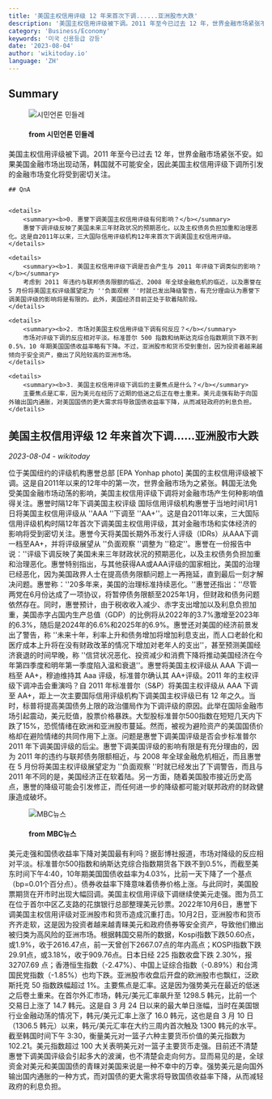 ```yaml
---
title: '美国主权信用评级 12 年来首次下调......亚洲股市大跌'
description: '美国主权信用评级被下调。2011 年至今已过去 12 年，世界金融市场紧张不安。如果美国金融市场出现动荡，韩国就不可能安全，因此美国主权信用评级下调所引发的金融市场变化将受到密切关注。'
category: 'Business/Economy'
keywords: '미국 신용등급 강등'
date: '2023-08-04'
author: 'wikitoday.io'
language: 'ZH'
---
```


## Summary



<figure>
    <img src="https://cdn.mindlenews.com/news/thumbnail/202308/4446_11292_2019_v150.jpg" alt="시민언론 민들레" />
    <figcaption>
        <h4> from 시민언론 민들레</h4>
    </figcaption>
</figure>


美国主权信用评级被下调。2011 年至今已过去 12 年，世界金融市场紧张不安。如果美国金融市场出现动荡，韩国就不可能安全，因此美国主权信用评级下调所引发的金融市场变化将受到密切关注。


    ## QnA

    
    <details>
        <summary><b>0. 惠誉下调美国主权信用评级有何影响？</b></summary>
        惠誉下调评级反映了美国未来三年财政状况的预期恶化，以及主权债务负担加重和治理恶化。这是自2011年以来，三大国际信用评级机构12年来首次下调美国主权信用评级。
    </details>
    
    <details>
        <summary><b>1. 美国主权信用评级下调是否会产生与 2011 年评级下调类似的影响？</b></summary>
        考虑到 2011 年违约与联邦债务限额的临近、2008 年全球金融危机的临近，以及惠誉在 5 月份将美国主权评级展望定为 ''负面观察 ''时就已发出降级警告，有充分理由认为惠誉下调美国评级的影响将是有限的。此外，美国经济目前正处于软着陆阶段。
    </details>
    
    <details>
        <summary><b>2. 市场对美国主权信用评级下调有何反应？</b></summary>
        市场对评级下调的反应相对平淡。标准普尔 500 指数和纳斯达克综合指数期货下跌不到 0.5%，10 年期美国国债收益率略有下降。不过，亚洲股市和货币受到重创，因为投资者越来越倾向于安全资产，撤出了风险较高的亚洲市场。
    </details>
    
    <details>
        <summary><b>3. 美国主权信用评级下调后的主要焦点是什么？</b></summary>
        主要焦点是汇率，因为美元在经历了近期的低迷之后正在卷土重来。美元走强有助于向国外输出国内通胀，对美国国债的更大需求将导致国债收益率下降，从而减轻政府的利息负担。
    </details>
    


## 美国主权信用评级 12 年来首次下调......亚洲股市大跌

_2023-08-04 - wikitoday_

位于美国纽约的评级机构惠誉总部 [EPA Yonhap photo] 美国的主权信用评级被下调。这是自2011年以来的12年中的第一次，世界金融市场为之紧张。韩国无法免受美国金融市场动荡的影响，美国主权信用评级下调将对金融市场产生何种影响值得关注。惠誉时隔12年下调美国主权评级 国际信用评级机构惠誉于当地时间1月1日将美国主权信用评级从 ''AAA ''下调至 ''AA+''。这是自2011年以来，三大国际信用评级机构时隔12年首次下调美国主权信用评级，其对金融市场和实体经济的影响将受到密切关注。惠誉今天将美国长期外币发行人评级（IDRs）从AAA下调一档至AA+，并将评级展望从 ''负面观察 ''调整为 ''稳定''。惠誉在一份报告中说：''评级下调反映了美国未来三年财政状况的预期恶化，以及主权债务负担加重和治理恶化。惠誉特别指出，与其他获得AA或AAA评级的国家相比，美国的治理已经恶化，因为美国政界人士在提高债务限额问题上一再拖延，直到最后一刻才解决问题。惠誉称：''20多年来，美国的治理标准持续恶化。''惠誉还指出：''尽管两党在6月份达成了一项协议，将暂停债务限额至2025年1月，但财政和债务问题依然存在。同时，惠誉预计，由于税收收入减少、赤字支出增加以及利息负担加重，美国赤字占国内生产总值（GDP）的比例将从2022年的3.7%激增至2023年的6.3%，随后是2024年的6.6%和2025年的6.9%。惠誉还对美国的经济前景发出了警告，称 ''未来十年，利率上升和债务增加将增加利息支出，而人口老龄化和医疗成本上升将在没有财政改革的情况下增加对老年人的支出''，甚至预测美国经济衰退的时间早晚，称 ''信贷状况恶化、投资减少和消费下降将推动美国经济在今年第四季度和明年第一季度陷入温和衰退''。惠誉将美国主权评级从 AAA 下调一档至 AA+，穆迪维持其 Aaa 评级，标准普尔确认其 AA+评级。2011 年的主权评级下调冲击会重演吗？自 2011 年标准普尔（S&P）将美国主权评级从 AAA 下调至 AA+，距上一次主要国际信用评级机构下调美国主权评级已有 12 年之久。当时，标普将提高美国债务上限的政治僵局作为下调评级的原因。此举在国际金融市场引起震动，美元贬值，股票价格暴跌。大型股标准普尔500指数在短短几天内下跌了15%，恐慌情绪在欧洲和亚洲股市蔓延。然而，被视为避险资产的美国国债价格却在避险情绪的共同作用下上涨。问题是惠誉下调美国评级是否会步标准普尔 2011 年下调美国评级的后尘。惠誉下调美国评级的影响有限是有充分理由的，因为 2011 年的违约与联邦债务限额相近，与 2008 年全球金融危机相近，而且惠誉在 5 月份将美国主权评级展望定为 ''负面观察 ''时就已经发出了下调警告，而且与 2011 年不同的是，美国经济正在软着陆。另一方面，随着美国股市接近历史高点，惠誉的降级可能会引发修正，而任何进一步的降级都可能对联邦政府的财政健康造成破坏。


<figure>
    <img src="https://image.imnews.imbc.com/replay/2023/nw930/article/__icsFiles/afieldfile/2023/08/03/0930_20230803_093536_1_4_Large.jpg" alt="MBC뉴스" />
    <figcaption>
        <h4> from MBC뉴스</h4>
    </figcaption>
</figure>


美元走强和国债收益率下降对美国最有利吗？据彭博社报道，市场对降级的反应相对平淡。标准普尔500指数和纳斯达克综合指数期货各下跌不到0.5%，而截至美东时间下午4:40，10年期美国国债收益率为4.03%，比前一天下降了一个基点（bp=0.01个百分点）。债券收益率下降意味着债券价格上涨。与此同时，美国股票期货在开市时出现大幅回调。美国主权信用评级下调继续使美元走强。图为员工在位于首尔中区乙支路的花旗银行总部整理美元钞票。2022年10月6日，惠誉下调美国主权信用评级对亚洲股市和货币造成沉重打击。10月2日，亚洲股市和货币齐齐走软，这是因为投资者越来越青睐美元和政府债券等安全资产，导致他们撤出被归类为高风险的亚洲市场。根据韩国交易所的数据，Kospi指数下跌50.60点，或1.9%，收于2616.47点，前一天曾创下2667.07点的年内高点；KOSPI指数下跌29.91点，或3.18%，收于909.76点。日本日经 225 指数收盘下跌 2.30%，报 32707.69 点；香港恒生指数（-2.47%）、中国上证综合指数（-0.89%）和台湾国民党指数（-1.85%）也均下跌。亚洲股市收盘后开盘的欧洲股市也飘红，泛欧斯托克 50 指数跌幅超过 1%。主要焦点是汇率。这是因为强势美元在最近的低迷之后卷土重来。在首尔外汇市场，韩元/美元汇率飙升至 1298.5 韩元，比前一个交易日上涨了 14.7 韩元。这是自 3 月 24 日以来的最大单日涨幅，当时在美国银行业金融动荡的情况下，韩元/美元汇率上涨了 16.0 韩元，这也是自 3 月 10 日（1306.5 韩元）以来，韩元/美元汇率在大约三周内首次触及 1300 韩元的水平。截至韩国时间下午 3:30，衡量美元对一篮子六种主要货币价值的美元指数为 102.21。美元指数超过 100 大关表明美元对一篮子主要货币走强。目前还不清楚惠誉下调美国评级会引起多大的波澜，也不清楚会走向何方。显而易见的是，全球资金对美元和美国国债的青睐对美国来说是一种不幸中的万幸。强势美元是向国外输出国内通胀的一种方式，而对国债的更大需求将导致国债收益率下降，从而减轻政府的利息负担。
